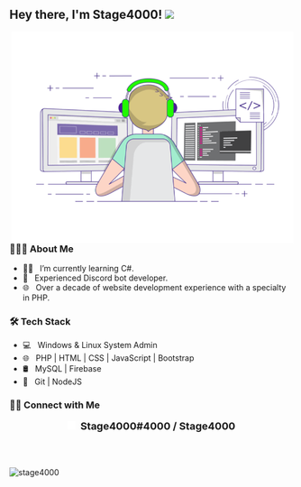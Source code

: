 <h2> Hey there, I'm Stage4000! <img src="https://github.com/souvikguria98/souvikguria98/blob/master/Hi.gif" width="25"></h2>
<img align="right" alt="GIF" src="https://raw.githubusercontent.com/devSouvik/devSouvik/master/gif3.gif" width="500"/>

<h3> 👨🏻‍💻 About Me </h3>

- 👨‍🎓 &nbsp; I’m currently learning C#.
- 🤖 &nbsp; Experienced Discord bot developer.
- 🌐 &nbsp; Over a decade of website development experience with a specialty in PHP.

<h3>🛠 Tech Stack</h3>

- 💻 &nbsp; Windows & Linux System Admin
- 🌐 &nbsp; PHP | HTML | CSS | JavaScript | Bootstrap
- 🛢 &nbsp; MySQL | Firebase 
- 🔧 &nbsp; Git | NodeJS

<h3> 🤝🏻 Connect with Me </h3>
<p align="center">
<img width=15px height=15px src=https://github.com/Stage4000/Stage4000/blob/f3486d97ce75763ee67ed7d56cc271882913554c/discord-logo-white.png> &nbsp<b><font size=4>Stage4000#4000 / Stage4000</font></b>

<br><br>

<img align="center" width="466px" src="https://github-readme-stats.vercel.app/api?username=stage4000&show_icons=true&theme=transparent&locale=en&count_private=true&hide=stars" alt="stage4000" />
  </p>

